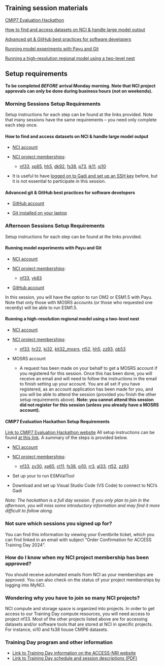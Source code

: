 ## Training session materials

[CMIP7 Evaluation Hackathon](https://access-nri.github.io/CMIP7_MED_Hackathon/) 

[How to find and access datasets on NCI & handle large model output](https://github.com/ACCESS-NRI/training-day-2024-find-analyse-data)

[Advanced git & GitHub best practices for software developers](https://github.com/ACCESS-NRI/training-day-2024-advanced_git)

[Running model experiments with Payu and Git](https://forum.access-hive.org.au/t/running-model-experiments-with-payu-and-git/2285)

[Running a high-resolution regional model using a two-level nest](https://github.com/ACCESS-NRI/training-day-2024-regional_model)



## Setup requirements

**To be completed *BEFORE* arrival Monday morning. Note that NCI project approvals can only be done during business hours (not on weekends).**

### Morning Sessions Setup Requirements 
Setup instructions for each step can be found at the links provided. Note that many sessions have the same requirements – you need only complete each step once. 
 
#### How to find and access datasets on NCI & handle large model output   

- [NCI account](https://access-hive.org.au/getting_started/set_up_nci_account/#create-an-nci-user-account)

- [NCI project memberships](https://access-hive.org.au/getting_started/set_up_nci_account/#join-relevant-nci-projects):
    - [nf33](https://my.nci.org.au/mancini/project/nf33), [xp65](https://my.nci.org.au/mancini/project/xp65), [hh5](https://my.nci.org.au/mancini/project/hh5), [dk92](https://my.nci.org.au/mancini/project/dk92), [fs38](https://my.nci.org.au/mancini/project/fs38), [p73](https://my.nci.org.au/mancini/project/p73), [ik11](https://my.nci.org.au/mancini/project/ik11), [oi10](https://my.nci.org.au/mancini/project/oi10) 

- It is useful to have [logged on to Gadi and set up an SSH key](https://access-hive.org.au/getting_started/set_up_nci_account/#login-to-gadi) before, but it is not essential to participate in this session. 

 
#### Advanced git & GitHub best practices for software developers 

- [GitHub account](https://github.com)

- [Git installed on your laptop](https://github.com/git-guides/install-git)
 
### Afternoon Sessions Setup Requirements 
Setup instructions for each step can be found at the links provided. 
 
#### Running model experiments with Payu and Git 

- [NCI account](https://access-hive.org.au/getting_started/set_up_nci_account/#create-an-nci-user-account)

- [NCI project memberships](https://access-hive.org.au/getting_started/set_up_nci_account/#join-relevant-nci-projects):
    - [nf33](https://my.nci.org.au/mancini/project/nf33), [vk83](https://my.nci.org.au/mancini/project/vk83) 

- [GitHub account](https://github.com)

In this session, you will have the option to run OM2 or ESM1.5 with Payu. Note that only those with MOSRS accounts (or those who requested one recently) will be able to run ESM1.5. 
 
#### Running a high-resolution regional model using a two-level nest    

- [NCI account](https://access-hive.org.au/getting_started/set_up_nci_account/#create-an-nci-user-account)

- [NCI project memberships](https://access-hive.org.au/getting_started/set_up_nci_account/#join-relevant-nci-projects):
    - [nf33](https://my.nci.org.au/mancini/project/nf33), [hr22](https://my.nci.org.au/mancini/project/hr22), [ki32](https://my.nci.org.au/mancini/project/ki32), [kit32_mosrs](https://my.nci.org.au/mancini/project/kit32_mosrs), [rt52](https://my.nci.org.au/mancini/project/rt52), [hh5](https://my.nci.org.au/mancini/project/hh5), [zz93](https://my.nci.org.au/mancini/project/zz93), [ob53](https://my.nci.org.au/mancini/project/ob53)

- MOSRS account 

  - A request has been made on your behalf to get a MOSRS account if you registered for this session. Once this has been done, you will receive an email and will need to follow the instructions in the email to finish setting up your account. You are all set if you have registered, as an account application has been made for you, and you will be able to attend the session (provided you finish the other setup requirements above). **Note: you cannot attend this session did not register for this session (unless you already have a MOSRS account).**
 
#### CMIP7 Evaluation Hackathon Setup Requirements 
[Link to CMIP7 Evaluation Hackathon website](https://access-nri.github.io/CMIP7_MED_Hackathon/index.html)
All setup instructions can be found [at this link](https://access-nri.github.io/CMIP7_MED_Hackathon/setup.html). A summary of the steps is provided below. 

- [NCI account](https://access-hive.org.au/getting_started/set_up_nci_account/#create-an-nci-user-account)

- [NCI project memberships](https://access-hive.org.au/getting_started/set_up_nci_account/#join-relevant-nci-projects):
    - [nf33](https://my.nci.org.au/mancini/project/nf33), [zv30](https://my.nci.org.au/mancini/project/zv30), [xp65](https://my.nci.org.au/mancini/project/xp65), [ct11](https://my.nci.org.au/mancini/project/ct11), [fs38](https://my.nci.org.au/mancini/project/fs38), [oi10](https://my.nci.org.au/mancini/project/oi10), [rr3](https://my.nci.org.au/mancini/project/rr3), [al33](https://my.nci.org.au/mancini/project/al33), [rt52](https://my.nci.org.au/mancini/project/rt52), [zz93](https://my.nci.org.au/mancini/project/zz93)

- Set up your  to run ESMValTool 

- Download and set up Visual Studio Code (VS Code) to connect to NCI’s Gadi 

_Note: The hackathon is a full day session. If you only plan to join in the afternoon, you will miss some introductory information and may find it more difficult to follow along._
 
 
### Not sure which sessions you signed up for? 
You can find this information by viewing your Eventbrite ticket, which you can find linked in an email with subject “Order Confirmation for ACCESS Training Day 2024”. 
 
### How do I know when my NCI project membership has been approved? 
You should receive automated emails from NCI as your memberships are approved. You can also check on the status of your project memberships by logging into MyNCI.  
 
### Wondering why you have to join so many NCI projects? 
NCI compute and storage space is organized into projects. In order to get access to our Training Day compute resources, you will need access to project nf33. Most of the other projects listed above are for accessing datasets and/or software tools that are stored at NCI in specific projects. For instance, oi10 and fs38 house CMIP6 datasets. 
 
### Training Day program and other information 
- [Link to Training Day information on the ACCESS-NRI website](https://www.access-nri.org.au/event/access-training-day-2-september-2024/)
- [Link to Training Day schedule and session descriptions (PDF)](https://www.access-nri.org.au/wp-content/uploads/2024/07/Schedule_and_session_details.pdf) 
 
